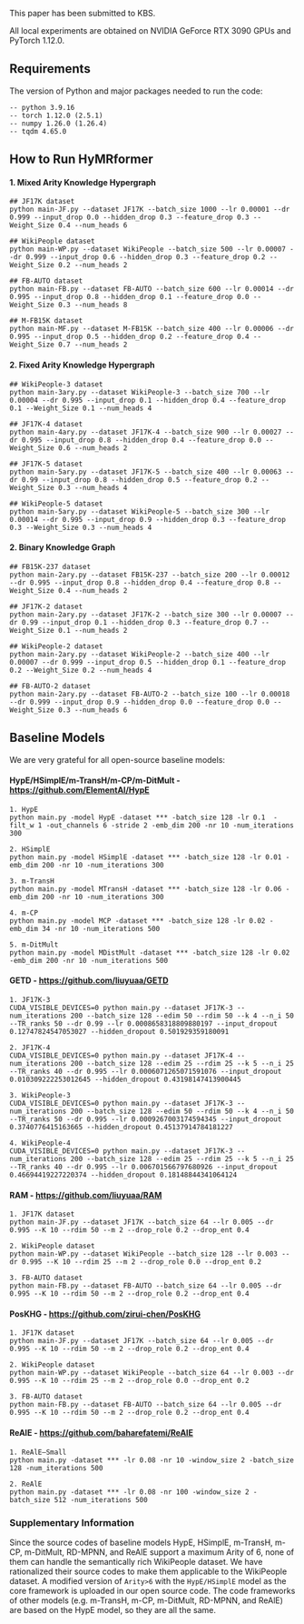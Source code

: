 This paper has been submitted to KBS.

All local experiments are obtained on NVIDIA GeForce RTX 3090 GPUs and PyTorch 1.12.0.



## Requirements
The version of Python and major packages needed to run the code:
   
    -- python 3.9.16
    -- torch 1.12.0 (2.5.1)
    -- numpy 1.26.0 (1.26.4)
    -- tqdm 4.65.0



## How to Run HyMRformer

#### 1. Mixed Arity Knowledge Hypergraph
```
## JF17K dataset
python main-JF.py --dataset JF17K --batch_size 1000 --lr 0.00001 --dr 0.999 --input_drop 0.0 --hidden_drop 0.3 --feature_drop 0.3 --Weight_Size 0.4 --num_heads 6

## WikiPeople dataset
python main-WP.py --dataset WikiPeople --batch_size 500 --lr 0.00007 --dr 0.999 --input_drop 0.6 --hidden_drop 0.3 --feature_drop 0.2 --Weight_Size 0.2 --num_heads 2

## FB-AUTO dataset
python main-FB.py --dataset FB-AUTO --batch_size 600 --lr 0.00014 --dr 0.995 --input_drop 0.8 --hidden_drop 0.1 --feature_drop 0.0 --Weight_Size 0.3 --num_heads 8

## M-FB15K dataset
python main-MF.py --dataset M-FB15K --batch_size 400 --lr 0.00006 --dr 0.995 --input_drop 0.5 --hidden_drop 0.2 --feature_drop 0.4 --Weight_Size 0.7 --num_heads 2
```


#### 2. Fixed Arity Knowledge Hypergraph
```
## WikiPeople-3 dataset
python main-3ary.py --dataset WikiPeople-3 --batch_size 700 --lr 0.00004 --dr 0.995 --input_drop 0.1 --hidden_drop 0.4 --feature_drop 0.1 --Weight_Size 0.1 --num_heads 4

## JF17K-4 dataset
python main-4ary.py --dataset JF17K-4 --batch_size 900 --lr 0.00027 --dr 0.995 --input_drop 0.8 --hidden_drop 0.4 --feature_drop 0.0 --Weight_Size 0.6 --num_heads 2

## JF17K-5 dataset
python main-5ary.py --dataset JF17K-5 --batch_size 400 --lr 0.00063 --dr 0.99 --input_drop 0.8 --hidden_drop 0.5 --feature_drop 0.2 --Weight_Size 0.3 --num_heads 4

## WikiPeople-5 dataset
python main-5ary.py --dataset WikiPeople-5 --batch_size 300 --lr 0.00014 --dr 0.995 --input_drop 0.9 --hidden_drop 0.3 --feature_drop 0.3 --Weight_Size 0.3 --num_heads 4
```


#### 2. Binary Knowledge Graph
```
## FB15K-237 dataset
python main-2ary.py --dataset FB15K-237 --batch_size 200 --lr 0.00012 --dr 0.995 --input_drop 0.8 --hidden_drop 0.4 --feature_drop 0.8 --Weight_Size 0.4 --num_heads 2

## JF17K-2 dataset
python main-2ary.py --dataset JF17K-2 --batch_size 300 --lr 0.00007 --dr 0.99 --input_drop 0.1 --hidden_drop 0.3 --feature_drop 0.7 --Weight_Size 0.1 --num_heads 2

## WikiPeople-2 dataset
python main-2ary.py --dataset WikiPeople-2 --batch_size 400 --lr 0.00007 --dr 0.999 --input_drop 0.5 --hidden_drop 0.1 --feature_drop 0.2 --Weight_Size 0.2 --num_heads 4

## FB-AUTO-2 dataset
python main-2ary.py --dataset FB-AUTO-2 --batch_size 100 --lr 0.00018 --dr 0.999 --input_drop 0.9 --hidden_drop 0.0 --feature_drop 0.0 --Weight_Size 0.3 --num_heads 6
```





## Baseline Models
We are very grateful for all open-source baseline models:

#### HypE/HSimplE/m-TransH/m-CP/m-DitMult - https://github.com/ElementAI/HypE
```
1. HypE
python main.py -model HypE -dataset *** -batch_size 128 -lr 0.1  -filt_w 1 -out_channels 6 -stride 2 -emb_dim 200 -nr 10 -num_iterations 300

2. HSimplE
python main.py -model HSimplE -dataset *** -batch_size 128 -lr 0.01 -emb_dim 200 -nr 10 -num_iterations 300

3. m-TransH
python main.py -model MTransH -dataset *** -batch_size 128 -lr 0.06 -emb_dim 200 -nr 10 -num_iterations 300

4. m-CP
python main.py -model MCP -dataset *** -batch_size 128 -lr 0.02 -emb_dim 34 -nr 10 -num_iterations 500

5. m-DitMult
python main.py -model MDistMult -dataset *** -batch_size 128 -lr 0.02 -emb_dim 200 -nr 10 -num_iterations 500
```

#### GETD - https://github.com/liuyuaa/GETD
```
1. JF17K-3
CUDA_VISIBLE_DEVICES=0 python main.py --dataset JF17K-3 --num_iterations 200 --batch_size 128 --edim 50 --rdim 50 --k 4 --n_i 50 --TR_ranks 50 --dr 0.99 --lr 0.0008658318809880197 --input_dropout 0.12747824547053027 --hidden_dropout 0.501929359180091

2. JF17K-4
CUDA_VISIBLE_DEVICES=0 python main.py --dataset JF17K-4 --num_iterations 200 --batch_size 128 --edim 25 --rdim 25 --k 5 --n_i 25 --TR_ranks 40 --dr 0.995 --lr 0.0006071265071591076 --input_dropout 0.010309222253012645 --hidden_dropout 0.43198147413900445

3. WikiPeople-3
CUDA_VISIBLE_DEVICES=0 python main.py --dataset JF17K-3 --num_iterations 200 --batch_size 128 --edim 50 --rdim 50 --k 4 --n_i 50 --TR_ranks 50 --dr 0.995 --lr 0.0009267003174594345 --input_dropout 0.3740776415163665 --hidden_dropout 0.45137914784181227

4. WikiPeople-4
CUDA_VISIBLE_DEVICES=0 python main.py --dataset JF17K-3 --num_iterations 200 --batch_size 128 --edim 25 --rdim 25 --k 5 --n_i 25 --TR_ranks 40 --dr 0.995 --lr 0.006701566797680926 --input_dropout 0.46694419227220374 --hidden_dropout 0.18148844341064124
```

#### RAM - https://github.com/liuyuaa/RAM
```
1. JF17K dataset
python main-JF.py --dataset JF17K --batch_size 64 --lr 0.005 --dr 0.995 --K 10 --rdim 50 --m 2 --drop_role 0.2 --drop_ent 0.4

2. WikiPeople dataset
python main-WP.py --dataset WikiPeople --batch_size 128 --lr 0.003 --dr 0.995 --K 10 --rdim 25 --m 2 --drop_role 0.0 --drop_ent 0.2

3. FB-AUTO dataset
python main-FB.py --dataset FB-AUTO --batch_size 64 --lr 0.005 --dr 0.995 --K 10 --rdim 50 --m 2 --drop_role 0.2 --drop_ent 0.4
```

#### PosKHG - https://github.com/zirui-chen/PosKHG
```
1. JF17K dataset
python main-JF.py --dataset JF17K --batch_size 64 --lr 0.005 --dr 0.995 --K 10 --rdim 50 --m 2 --drop_role 0.2 --drop_ent 0.4

2. WikiPeople dataset
python main-WP.py --dataset WikiPeople --batch_size 64 --lr 0.003 --dr 0.995 --K 10 --rdim 25 --m 2 --drop_role 0.0 --drop_ent 0.2

3. FB-AUTO dataset
python main-FB.py --dataset FB-AUTO --batch_size 64 --lr 0.005 --dr 0.995 --K 10 --rdim 50 --m 2 --drop_role 0.2 --drop_ent 0.4
```

#### ReAlE - https://github.com/baharefatemi/ReAlE
```
1. ReAlE—Small
python main.py -dataset *** -lr 0.08 -nr 10 -window_size 2 -batch_size 128 -num_iterations 500

2. ReAlE
python main.py -dataset *** -lr 0.08 -nr 100 -window_size 2 -batch_size 512 -num_iterations 500
```

### Supplementary Information
Since the source codes of baseline models HypE, HSimplE, m-TransH, m-CP, m-DitMult, RD-MPNN, and ReAlE support a maximum Arity of 6, none of them can handle the semantically rich WikiPeople dataset.
We have rationalized their source codes to make them applicable to the WikiPeople dataset.
A modified version of `Arity>6` with the `HypE/HSimplE` model as the core framework is uploaded in our open source code. The code frameworks of other models (e.g. m-TransH, m-CP, m-DitMult, RD-MPNN, and ReAlE) are based on the HypE model, so they are all the same.
